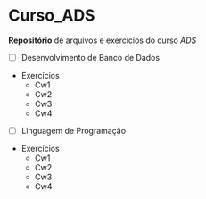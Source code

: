 # Curso_ADS
 **Repositório** de arquivos e exercícios do curso *ADS*

 - [ ] Desenvolvimento de Banco de Dados
 * Exercícios
   * Cw1
   * Cw2
   * Cw3
   * Cw4
 - [ ] Linguagem de Programação
 * Exercícios
   * Cw1
   * Cw2
   * Cw3
   * Cw4
